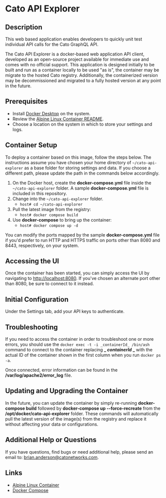 # Cato API Explorer
 
## Description

This web based application enables developers to quickly unit test individual API calls for the Cato GraphQL API.

The Cato API Explorer is a docker-based web application API client, developed as an open-source project available for immediate use and comes with no official support. This application is designed initially to be built and run as a container locally to be used "as is", the container may be migrate to the hosted Cato registry. Additionally, the containerized version may be decommissioned and migrated to a fully hosted version at any point in the future.

## Prerequisites

- Install [Docker Desktop](https://docs.docker.com/desktop/) on the system.
- Review the [Alpine Linux Container README](https://hub.docker.com/_/alpine).
- Choose a location on the system in which to store your settings and logs.

## Container Setup

To deploy a container based on this image, follow the steps below.  The instructions assume you have chosen your home directory of `~/cato-api-explorer` as a base folder for storing settings and data.  If you choose a different path, please update the path in the commands below accordingly.

1. On the Docker host, create the **docker-compose.yml** file inside the `~/cato-api-explorer` folder. A sample **docker-compose.yml** file is included in this repository.
1. Change into the `~/cato-api-explorer` folder.
   - `host# cd ~/cato-api-explorer`
1. Pull the latest image from the registry:
   - `host# docker compose build`
1. Use **docker-compose** to bring up the container:
   - `host# docker compose up -d`

You can modify the ports mapped by the sample **docker-compose.yml** file if you'd prefer to run HTTP and HTTPS traffic on ports other than 8080 and 8443, respectively, on your system.

## Accessing the UI

Once the container has been started, you can simply access the UI by navigating to <http://localhost:8080>.  If you've chosen an alternate port other than 8080, be sure to connect to it instead.

## Initial Configuration

Under the Settings tab, add your API keys to authenticate.

## Troubleshooting

If you need to access the container in order to troubleshoot one or more errors, you should use the `docker exec -t -i _containerId_ /bin/ash` command to connect to the container replacing **_ _containerId_ _** with the actual ID of the container shown in the first column when you run `docker ps -a`.  

Once connected, error information can be found in the **/var/log/apache2/error_log** file.

## Updating and Upgrading the Container

In the future, you can update the container by simply re-running **docker-compose build** followed by **docker-compose up --force-recreate** from the **/opt/docker/cato-api-explorer** folder.  These commands will automatically pull the latest version of the image(s) from the registry and replace it without affecting your data or configurations.

## Additional Help or Questions

If you have questions, find bugs or need additional help, please send an email to:
[brian.anderson@catonetworks.com](mailto:brian.anderson@catonetworks.com).

## Links

- [Alpine Linux Container](https://hub.docker.com/_/alpine)
- [Docker Compose](https://github.com/docker/compose/)